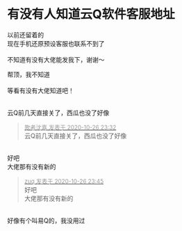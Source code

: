 # 有没有人知道云Q软件客服地址


以前还留着的<br />
现在手机还原预设客服也联系不到了<br />
<br />
不知道有没有大佬能发我下，谢谢～

帮顶，我不知道<br />
<br />
等看有没有大佬知道吧！<br />
<br />
<img src="static/image/smiley/default/lol.gif" smilieid="12" border="0" alt="" /><img src="static/image/smiley/default/lol.gif" smilieid="12" border="0" alt="" /><img src="static/image/smiley/default/lol.gif" smilieid="12" border="0" alt="" />

云Q前几天直接关了，西瓜也没了好像

<div class="quote"><blockquote><font size="2"><a href="https://www.hostloc.com/forum.php?mod=redirect&amp;goto=findpost&amp;pid=9356781&amp;ptid=758729" target="_blank"><font color="#999999">歌者沈嘉 发表于 2020-10-26 23:32</font></a></font><br />
云Q前几天直接关了，西瓜也没了好像</blockquote></div><br />
好吧<br />
大佬那有没有新的<br />


<div class="quote"><blockquote><font size="2"><a href="https://www.hostloc.com/forum.php?mod=redirect&amp;goto=findpost&amp;pid=9356827&amp;ptid=758729" target="_blank"><font color="#999999">zuq 发表于 2020-10-26 23:45</font></a></font><br />
好吧<br />
大佬那有没有新的</blockquote></div><br />
好像有个叫易Q的，我没用过
